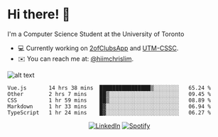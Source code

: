 # Hi there! 👋
I'm a Computer Science Student at the University of Toronto

- 💻 Currently working on [2ofClubsApp](https://github.com/2ofClubsApp) and [UTM-CSSC](https://github.com/UTM-CSSC).
- ✉️ You can reach me at: [@hiimchrislim](mailto:hello@hiimchrislim.co).

![alt text](https://user-images.githubusercontent.com/24628243/87171758-22f18c00-c2a1-11ea-9d8d-2777e59004b4.png "2ofClubs Logo")

<!--START_SECTION:waka-->
```text
Vue.js       14 hrs 38 mins  ████████████████▒░░░░░░░░   65.24 % 
Other        2 hrs 7 mins    ██▒░░░░░░░░░░░░░░░░░░░░░░   09.45 % 
CSS          1 hr 59 mins    ██▒░░░░░░░░░░░░░░░░░░░░░░   08.89 % 
Markdown     1 hr 33 mins    █▓░░░░░░░░░░░░░░░░░░░░░░░   06.94 % 
TypeScript   1 hr 24 mins    █▓░░░░░░░░░░░░░░░░░░░░░░░   06.27 % 
```
<!--END_SECTION:waka-->

<div align="center">
<a href="https://www.linkedin.com/in/hiimchrislim" target="_blank"><img src="https://img.shields.io/badge/LinkedIn-%230077B5.svg?&style=flat-square&logo=linkedin&logoColor=white" alt="LinkedIn"></a>
<a href="https://open.spotify.com/user/clim1231" target="_blank"><img src="https://img.shields.io/badge/Spotify-%231ED760.svg?&style=flat-square&logo=spotify&logoColor=white" alt="Spotify"></a>

</div>

